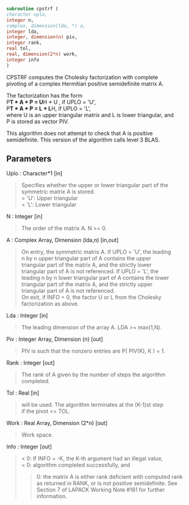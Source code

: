 ```fortran  
subroutine cpstrf (  
character uplo,  
integer n,  
complex, dimension(lda, *) a,  
integer lda,  
integer, dimension(n) piv,  
integer rank,  
real tol,  
real, dimension(2*n) work,  
integer info  
)  
```  
  
CPSTRF computes the Cholesky factorization with complete  
pivoting of a complex Hermitian positive semidefinite matrix A.  
  
The factorization has the form  
P**T * A * P = U**H * U ,  if UPLO = 'U',  
P**T * A * P = L  * L**H,  if UPLO = 'L',  
where U is an upper triangular matrix and L is lower triangular, and  
P is stored as vector PIV.  
  
This algorithm does not attempt to check that A is positive  
semidefinite. This version of the algorithm calls level 3 BLAS.  
  
## Parameters  
Uplo : Character*1 [in]  
> Specifies whether the upper or lower triangular part of the  
> symmetric matrix A is stored.  
> = 'U':  Upper triangular  
> = 'L':  Lower triangular  
  
N : Integer [in]  
> The order of the matrix A.  N >= 0.  
  
A : Complex Array, Dimension (lda,n) [in,out]  
> On entry, the symmetric matrix A.  If UPLO = 'U', the leading  
> n by n upper triangular part of A contains the upper  
> triangular part of the matrix A, and the strictly lower  
> triangular part of A is not referenced.  If UPLO = 'L', the  
> leading n by n lower triangular part of A contains the lower  
> triangular part of the matrix A, and the strictly upper  
> triangular part of A is not referenced.  
> On exit, if INFO = 0, the factor U or L from the Cholesky  
> factorization as above.  
  
Lda : Integer [in]  
> The leading dimension of the array A.  LDA >= max(1,N).  
  
Piv : Integer Array, Dimension (n) [out]  
> PIV is such that the nonzero entries are P( PIV(K), K ) = 1.  
  
Rank : Integer [out]  
> The rank of A given by the number of steps the algorithm  
> completed.  
  
Tol : Real [in]  
> will be used. The algorithm terminates at the (K-1)st step  
> if the pivot <= TOL.  
  
Work : Real Array, Dimension (2*n) [out]  
> Work space.  
  
Info : Integer [out]  
> < 0: If INFO = -K, the K-th argument had an illegal value,  
> = 0: algorithm completed successfully, and  
> > 0: the matrix A is either rank deficient with computed rank  
> as returned in RANK, or is not positive semidefinite. See  
> Section 7 of LAPACK Working Note #161 for further  
> information.  
  
